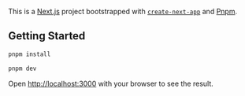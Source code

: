 This is a [Next.js](https://nextjs.org/) project bootstrapped with [`create-next-app`](https://github.com/vercel/next.js/tree/canary/packages/create-next-app) and [Pnpm](https://pnpm.io).

## Getting Started

```bash
pnpm install

pnpm dev
```

Open [http://localhost:3000](http://localhost:3000) with your browser to see the result.
